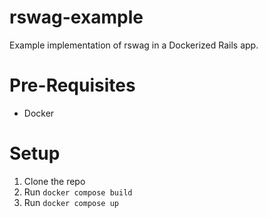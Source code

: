 # rswag-example
Example implementation of rswag in a Dockerized Rails app.

# Pre-Requisites
* Docker

# Setup
1. Clone the repo
1. Run `docker compose build`
1. Run `docker compose up`

